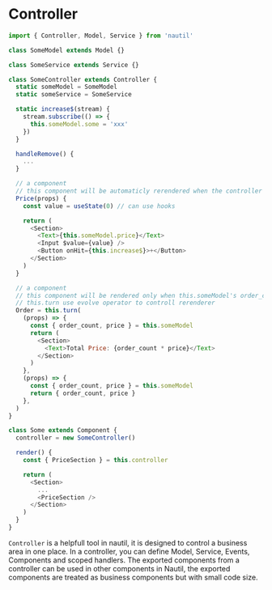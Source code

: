 # Controller

```js
import { Controller, Model, Service } from 'nautil'

class SomeModel extends Model {}

class SomeService extends Service {}

class SomeController extends Controller {
  static someModel = SomeModel
  static someService = SomeService

  static increase$(stream) {
    stream.subscribe(() => {
      this.someModel.some = 'xxx'
    })
  }

  handleRemove() {
    ...
  }

  // a component
  // this component will be automaticly rerendered when the controller's models, stores, dataServices changed
  Price(props) {
    const value = useState(0) // can use hooks

    return (
      <Section>
        <Text>{this.someModel.price}</Text>
        <Input $value={value} />
        <Button onHit={this.increase$}>+</Button>
      </Section>
    )
  }

  // a component
  // this component will be rendered only when this.someModel's order_count and price properties changed
  // this.turn use evolve operator to controll rerenderer
  Order = this.turn(
    (props) => {
      const { order_count, price } = this.someModel
      return (
        <Section>
          <Text>Total Price: {order_count * price}</Text>
        </Section>
      )
    },
    (props) => {
      const { order_count, price } = this.someModel
      return { order_count, price }
    },
  )
}
```

```js
class Some extends Component {
  controller = new SomeController()

  render() {
    const { PriceSection } = this.controller

    return (
      <Section>
        ...
        <PriceSection />
      </Section>
    )
  }
}
```

`Controller` is a helpfull tool in nautil, it is designed to control a business area in one place.
In a controller, you can define Model, Service, Events, Components and scoped handlers.
The exported components from a controller can be used in other components in Nautil, the exported components are treated as business components but with small code size.
